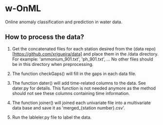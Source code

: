 # w-OnML
 Online anomaly classification and prediction in water data.

## How to process the data?
1. Get the concatenated files for each station desired from the (data repo)[https://github.com/xrigueira/data] and place them in the /data directory. For example: 'ammonium_901.txt', 'ph_901.txt', ... No other files should be in this directory when preprocessing.

2. The function checkGaps() will fill in the gaps in each data file.

3. The function dater() will add time-related columns to the data. See dater.py for details. This function is not needed anymore as the method should not see these columns containing time information.

4. The function joiner() will joined each univariate file into a multivariate data base and save it as 'merged_{station number}.csv'.

5. Run the lableler.py file to label the data.